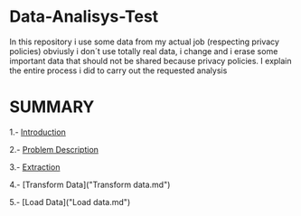 # Data-Analisys-Test
In this repository i use some data from my actual job (respecting privacy policies) obviusly i don´t use totally real data, i change and i erase some important data that should not be shared because privacy policies. I explain the entire process i did to carry out the requested analysis



# SUMMARY

1.- [Introduction](Introduction.md)

2.- [Problem Description](Problem_Description.md)

3.- [Extraction](Extract.md)

4.- [Transform Data]("Transform data.md")

5.- [Load Data]("Load data.md")




